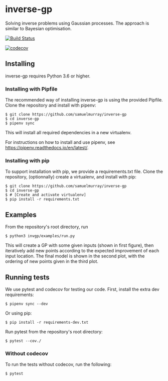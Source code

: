 # inverse-gp

Solving inverse problems using Gaussian processes. The approach is similar to Bayesian optimisation.

[![Build Status](https://travis-ci.com/samuelmurray/inverse-gp.svg?token=metTeQBqcky3teaepvwx&branch=master)](https://travis-ci.com/samuelmurray/inverse-gp)

[![codecov](https://codecov.io/gh/samuelmurray/inverse-gp/branch/master/graph/badge.svg?token=UCU63YXn80)](https://codecov.io/gh/samuelmurray/inverse-gp)


## Installing

inverse-gp requires Python 3.6 or higher.


### Installing with Pipfile

The recommended way of installing inverse-gp is using the provided Pipfile. Clone the repository and install with pipenv:

```
$ git clone https://github.com/samuelmurray/inverse-gp
$ cd inverse-gp
$ pipenv sync
```

This will install all required dependencies in a new virtualenv.

For instructions on how to install and use pipenv, see https://pipenv.readthedocs.io/en/latest/.


### Installing with pip

To support installation with pip, we provide a requirements.txt file. Clone the repository, (optionnally) create a virtualenv, and install with pip:

```
$ git clone https://github.com/samuelmurray/inverse-gp
$ cd inverse-gp
$ # [Create and activate virtualenv]
$ pip install -r requirements.txt
```


## Examples

From the repository's root directory, run

```
$ python3 invgp/examples/run.py
```

This will create a GP with some given inputs (shown in first figure), then iteratively add new points according to the expected improvement of each input location. The final model is shown in the second plot, with the ordering of new points given in the third plot.


## Running tests

We use pytest and codecov for testing our code. First, install the extra dev requirements: 

```
$ pipenv sync --dev
```

Or using pip:

```
$ pip install -r requirements-dev.txt
```

Run pytest from the repository's root directory:

```
$ pytest --cov./
```


### Without codecov

To run the tests without codecov, run the following:

```
$ pytest
```
